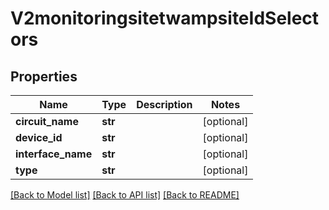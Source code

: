 # V2monitoringsitetwampsiteIdSelectors

## Properties
Name | Type | Description | Notes
------------ | ------------- | ------------- | -------------
**circuit_name** | **str** |  | [optional] 
**device_id** | **str** |  | [optional] 
**interface_name** | **str** |  | [optional] 
**type** | **str** |  | [optional] 

[[Back to Model list]](../README.md#documentation-for-models) [[Back to API list]](../README.md#documentation-for-api-endpoints) [[Back to README]](../README.md)

